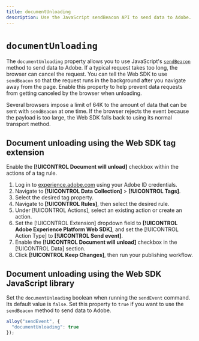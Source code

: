 ```yaml
---
title: documentUnloading
description: Use the JavaScript sendBeacon API to send data to Adobe.
---
```

# `documentUnloading`

The `documentUnloading` property allows you to use JavaScript's [`sendBeacon`](https://developer.mozilla.org/en-US/docs/Web/API/Navigator/sendBeacon) method to send data to Adobe. If a typical request takes too long, the browser can cancel the request. You can tell the Web SDK to use `sendBeacon` so that the request runs in the background after you navigate away from the page. Enable this property to help prevent data requests from getting canceled by the browser when unloading.

Several browsers impose a limit of 64K to the amount of data that can be sent with `sendBeacon` at one time. If the browser rejects the event because the payload is too large, the Web SDK falls back to using its normal transport method.

## Document unloading using the Web SDK tag extension

Enable the **[!UICONTROL Document will unload]** checkbox within the actions of a tag rule.

1. Log in to [experience.adobe.com](https://experience.adobe.com) using your Adobe ID credentials.
1. Navigate to **[!UICONTROL Data Collection]** > **[!UICONTROL Tags]**.
1. Select the desired tag property.
1. Navigate to **[!UICONTROL Rules]**, then select the desired rule.
1. Under [!UICONTROL Actions], select an existing action or create an action.
1. Set the [!UICONTROL Extension] dropdown field to **[!UICONTROL Adobe Experience Platform Web SDK]**, and set the [!UICONTROL Action Type] to **[!UICONTROL Send event]**.
1. Enable the **[!UICONTROL Document will unload]** checkbox in the [!UICONTROL Data] section.
1. Click **[!UICONTROL Keep Changes]**, then run your publishing workflow.

## Document unloading using the Web SDK JavaScript library

Set the `documentUnloading` boolean when running the `sendEvent` command. Its default value is `false`. Set this property to `true` if you want to use the `sendBeacon` method to send data to Adobe.

```js
alloy("sendEvent", {
  "documentUnloading": true
});
```
